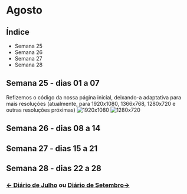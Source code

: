 # Agosto

## Índice
* Semana 25
* Semana 26
* Semana 27 
* Semana 28 


## Semana 25 - dias 01 a 07
Refizemos o código da nossa página inicial, deixando-a adaptativa para mais resoluções (atualmente, para 1920x1080, 1366x768, 1280x720 e outras resoluções próximas)
![1920x1080](./Imagens/Ago_01.jpg)
![1280x720](./Imagens/Ago_01.02.jpg)

## Semana 26 - dias 08 a 14


## Semana 27 - dias 15 a 21


## Semana 28 - dias 22 a 28



### [← Diário de Julho](https://github.com/NatanPolsak/Programirins-by-VP/blob/main/diario/Julho.md) ou [Diário de Setembro→](https://github.com/NatanPolsak/Programirins-by-VP/blob/main/diario/Setembro.md)
